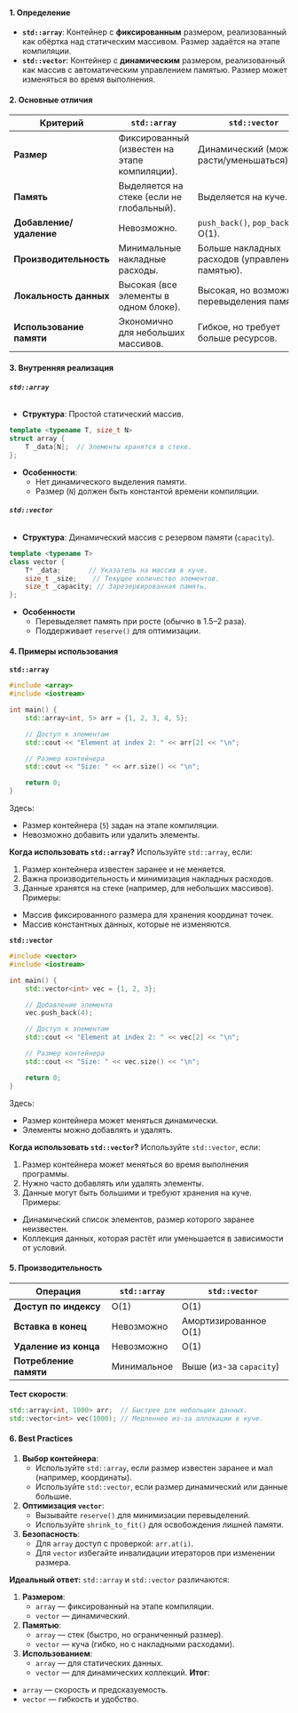 #### **1. Определение**
- **`std::array`**: Контейнер с **фиксированным** размером, реализованный как обёртка над статическим массивом. Размер задаётся на этапе компиляции.
- **`std::vector`**: Контейнер с **динамическим** размером, реализованный как массив с автоматическим управлением памятью. Размер может изменяться во время выполнения.

#### **2. Основные отличия**
| **Критерий**             | **`std::array`**                              | **`std::vector`**                               |
| ------------------------ | --------------------------------------------- | ----------------------------------------------- |
| **Размер**               | Фиксированный (известен на этапе компиляции). | Динамический (может расти/уменьшаться).         |
| **Память**               | Выделяется на стеке (если не глобальный).     | Выделяется на куче.                             |
| **Добавление/удаление**  | Невозможно.                                   | `push_back()`, `pop_back()` за O(1).            |
| **Производительность**   | Минимальные накладные расходы.                | Больше накладных расходов (управление памятью). |
| **Локальность данных**   | Высокая (все элементы в одном блоке).         | Высокая, но возможны перевыделения памяти.      |
| **Использование памяти** | Экономично для небольших массивов.            | Гибкое, но требует больше ресурсов.             |

#### **3. Внутренняя реализация**

###### **`std::array`**
- **Структура**: Простой статический массив.
```cpp
template <typename T, size_t N>
struct array {
    T _data[N];  // Элементы хранятся в стеке.
};
```
- **Особенности**:
  - Нет динамического выделения памяти.
  - Размер (`N`) должен быть константой времени компиляции.

###### **`std::vector`**
- **Структура**: Динамический массив с резервом памяти (`capacity`).
```cpp
template <typename T>
class vector {
    T* _data;       // Указатель на массив в куче.
    size_t _size;    // Текущее количество элементов.
    size_t _capacity; // Зарезервированная память.
};
```
- **Особенности**
  - Перевыделяет память при росте (обычно в 1.5–2 раза).
  - Поддерживает `reserve()` для оптимизации.

#### **4. Примеры использования**

**`std::array`**
```cpp
#include <array>
#include <iostream>

int main() {
    std::array<int, 5> arr = {1, 2, 3, 4, 5};

    // Доступ к элементам
    std::cout << "Element at index 2: " << arr[2] << "\n";

    // Размер контейнера
    std::cout << "Size: " << arr.size() << "\n";

    return 0;
}
```
Здесь:
- Размер контейнера (`5`) задан на этапе компиляции.
- Невозможно добавить или удалить элементы.

**Когда использовать `std::array`?**
Используйте `std::array`, если:
1. Размер контейнера известен заранее и не меняется.
2. Важна производительность и минимизация накладных расходов.
3. Данные хранятся на стеке (например, для небольших массивов).
Примеры:
- Массив фиксированного размера для хранения координат точек.
- Массив константных данных, которые не изменяются.

**`std::vector`**
```cpp
#include <vector>
#include <iostream>

int main() {
    std::vector<int> vec = {1, 2, 3};

    // Добавление элемента
    vec.push_back(4);

    // Доступ к элементам
    std::cout << "Element at index 2: " << vec[2] << "\n";

    // Размер контейнера
    std::cout << "Size: " << vec.size() << "\n";

    return 0;
}
```
Здесь:
- Размер контейнера может меняться динамически.
- Элементы можно добавлять и удалять.

**Когда использовать `std::vector`?**
Используйте `std::vector`, если:
1. Размер контейнера может меняться во время выполнения программы.
2. Нужно часто добавлять или удалять элементы.
3. Данные могут быть большими и требуют хранения на куче.
Примеры:
- Динамический список элементов, размер которого заранее неизвестен.
- Коллекция данных, которая растёт или уменьшается в зависимости от условий.

#### **5. Производительность**
| **Операция**           | **`std::array`** | **`std::vector`**       |
| ---------------------- | ---------------- | ----------------------- |
| **Доступ по индексу**  | O(1)             | O(1)                    |
| **Вставка в конец**    | Невозможно       | Амортизированное O(1)   |
| **Удаление из конца**  | Невозможно       | O(1)                    |
| **Потребление памяти** | Минимальное      | Выше (из-за `capacity`) |
**Тест скорости**:
```cpp
std::array<int, 1000> arr;  // Быстрее для небольших данных.
std::vector<int> vec(1000); // Медленнее из-за аллокации в куче.
```

#### **6. Best Practices**
1. **Выбор контейнера**:
    - Используйте `std::array`, если размер известен заранее и мал (например, координаты).
    - Используйте `std::vector`, если размер динамический или данные большие.
2. **Оптимизация `vector`**:
    - Вызывайте `reserve()` для минимизации перевыделений.
    - Используйте `shrink_to_fit()` для освобождения лишней памяти.
3. **Безопасность**:
    - Для `array` доступ с проверкой: `arr.at(i)`.
    - Для `vector` избегайте инвалидации итераторов при изменении размера.

**Идеальный ответ:**
`std::array` и `std::vector` различаются:
1. **Размером**:
    - `array` — фиксированный на этапе компиляции.
    - `vector` — динамический.
2. **Памятью**:
    - `array` — стек (быстро, но ограниченный размер).
    - `vector` — куча (гибко, но с накладными расходами).
3. **Использованием**:
    - `array` — для статических данных.
    - `vector` — для динамических коллекций.
**Итог**:
- `array` — скорость и предсказуемость.
- `vector` — гибкость и удобство.
